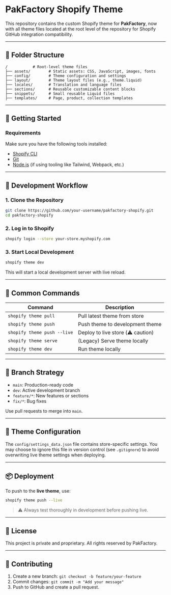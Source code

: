 # PakFactory Shopify Theme

This repository contains the custom Shopify theme for **PakFactory**, now with all theme files located at the root level of the repository for Shopify GitHub integration compatibility.

---

## 📁 Folder Structure

```
/           # Root-level theme files
├── assets/        # Static assets: CSS, JavaScript, images, fonts
├── config/        # Theme configuration and settings
├── layout/        # Theme layout files (e.g., theme.liquid)
├── locales/       # Translation and language files
├── sections/      # Reusable customizable content blocks
├── snippets/      # Small reusable Liquid files
├── templates/     # Page, product, collection templates
```

---

## 🧰 Getting Started

### Requirements

Make sure you have the following tools installed:

- [Shopify CLI](https://shopify.dev/docs/themes/tools/cli)
- [Git](https://git-scm.com/)
- [Node.js](https://nodejs.org/) (if using tooling like Tailwind, Webpack, etc.)

---

## 🚀 Development Workflow

### 1. Clone the Repository

```bash
git clone https://github.com/your-username/pakfactory-shopify.git
cd pakfactory-shopify
```

### 2. Log in to Shopify

```bash
shopify login --store your-store.myshopify.com
```

### 3. Start Local Development

```bash
shopify theme dev
```

This will start a local development server with live reload.

---

## 🔁 Common Commands

| Command                     | Description                       |
| --------------------------- | --------------------------------- |
| `shopify theme pull`        | Pull latest theme from store      |
| `shopify theme push`        | Push theme to development theme   |
| `shopify theme push --live` | Deploy to live store (⚠️ caution) |
| `shopify theme serve`       | (Legacy) Serve theme locally      |
| `shopify theme dev`         | Run theme locally                 |

---

## 🌳 Branch Strategy

- `main`: Production-ready code
- `dev`: Active development branch
- `feature/*`: New features or sections
- `fix/*`: Bug fixes

Use pull requests to merge into `main`.

---

## 🧪 Theme Configuration

The `config/settings_data.json` file contains store-specific settings. You may choose to ignore this file in version control (see `.gitignore`) to avoid overwriting live theme settings when deploying.

---

## 📦 Deployment

To push to the **live theme**, use:

```bash
shopify theme push --live
```

> ⚠️ Always test thoroughly in development before pushing live.

---

## 📝 License

This project is private and proprietary. All rights reserved by PakFactory.

---

## 🤝 Contributing

1. Create a new branch: `git checkout -b feature/your-feature`
2. Commit changes: `git commit -m "Add your message"`
3. Push to GitHub and create a pull request.
